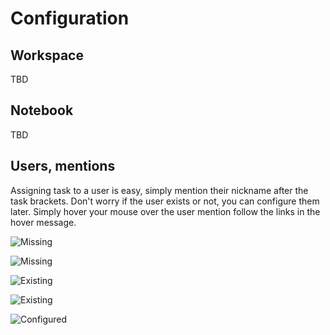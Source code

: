 # Configuration

## Workspace

TBD

## Notebook

TBD

## Users, mentions

Assigning task to a user is easy, simply mention their nickname after the task brackets. Don't worry if the user exists or not, you can configure them later. 
Simply hover your mouse over the user mention follow the links in the hover message.

![Missing](../assets/img/docs/mention_missing.png)

![Missing](../assets/img/docs/mention_missing_hover.png)

![Existing](../assets/img/docs/mention_existing.png)

![Existing](../assets/img/docs/mention_existing_hover.png)

![Configured](../assets/img/docs/mention_configured.png)
